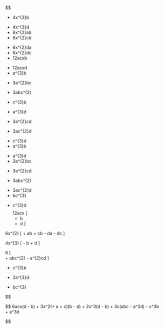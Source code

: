$$
- 4x^{3}b
+ 4x^{3}d
+ 6x^{2}ab
+ 6x^{2}cb
- 6x^{2}da
- 6x^{2}dc
- 12acxb
+ 12acxd
+ a^{3}b
- 3a^{2}bc
+ 3abc^{2}
- c^{3}b
+ a^{3}d
- 3a^{2}cd
+ 3ac^{2}d
- c^{3}d
- a^{3}b
+ a^{3}d
+ 3a^{2}bc
- 3a^{2}cd
+ 3abc^{2}
- 3ac^{2}d
- bc^{3}
+ c^{3}d
$$
$$
12acx [
    - b
    + d
]

6x^{2} [
    + ab
    + cb
    - da
    - dc
]

4x^{3} [
    - b
    + d
]

6 [  
    + abc^{2}
    - a^{2}cd
]

- c^{3}b
+ 2a^{3}d
- bc^{3}

$$

$$
6acx(d - b) + 3x^2(+ a + c)(b - d) + 2x^3(d - b) + 3c(abc - a^2d) - c^3b + a^3d

$$